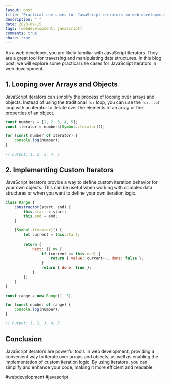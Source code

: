 ```yaml
---
layout: post
title: "Practical use cases for JavaScript iterators in web development"
description: " "
date: 2023-09-15
tags: [webdevelopment, javascript]
comments: true
share: true
---
```


As a web developer, you are likely familiar with JavaScript iterators. They are a great tool for traversing and manipulating data structures. In this blog post, we will explore some practical use cases for JavaScript iterators in web development.

## 1. Looping over Arrays and Objects

JavaScript iterators can simplify the process of looping over arrays and objects. Instead of using the traditional `for` loop, you can use the `for...of` loop with an iterator to iterate over the elements of an array or the properties of an object.

```javascript
const numbers = [1, 2, 3, 4, 5];
const iterator = numbers[Symbol.iterator]();

for (const number of iterator) {
    console.log(number);
}

// Output: 1, 2, 3, 4, 5
```

## 2. Implementing Custom Iterators

JavaScript iterators provide a way to define custom iteration behavior for your own objects. This can be useful when working with complex data structures or when you want to define your own iteration logic.

```javascript
class Range {
    constructor(start, end) {
        this.start = start;
        this.end = end;
    }

    [Symbol.iterator]() {
        let current = this.start;
        
        return {
            next: () => {
                if (current <= this.end) {
                    return { value: current++, done: false };
                }
                return { done: true };
            }
        };
    }
}

const range = new Range(1, 5);

for (const number of range) {
    console.log(number);
}

// Output: 1, 2, 3, 4, 5
```

## Conclusion

JavaScript iterators are powerful tools in web development, providing a convenient way to iterate over arrays and objects, as well as enabling the implementation of custom iteration logic. By using iterators, you can simplify and enhance your code, making it more efficient and readable.

#webdevelopment #javascript